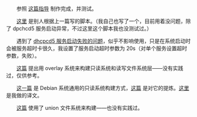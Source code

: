 

　　参照 [这篇指导](https://hallard.me/raspberry-pi-read-only/) 制作完成，并测试。
  
　　[这里](https://gitlab.com/larsfp/rpi-readonly) 是别人根据上一篇写的脚本。（我自己也写了一个，目前用着没问题，除了 dpchcd5 服务启动异常，不过这里这个脚本我也没测试过。）

　　遇到了 [dhcpcd5 服务启动失败的问题](https://www.raspberrypi.org/forums/viewtopic.php?t=191959)，似乎不影响使用，只是在系统启动时会被服务超时卡很久，我设置了服务启动超时参数为 20s（对单个服务设置超时参数，失败）。

　　[这篇](https://www.raspberrypi.org/forums/viewtopic.php?t=161416) 提出用 overlay 系统来构建只读系统和读写文件系统层——没有实践过，仅供参考。
  
　　[这一篇](https://wiki.debian.org/ReadonlyRoot#Enable_readonly_root) 是 Debian 系统通用的只读系统构建方式，[这篇](https://www.raspberrypi.org/forums/viewtopic.php?t=22596) 是对它的提炼。[这里](../%5B%20NTE%20%5D%20Notebooks_fragment/linux%20构建%20Debian%20只读系统【译】.ipynb) 是我做的译文。
  
　　[这篇](https://www.logicsupply.com/explore/io-hub/how-to-build-a-read-only-linux-system/) 使用了 union 文件系统来构建——也没有实践过。
  

